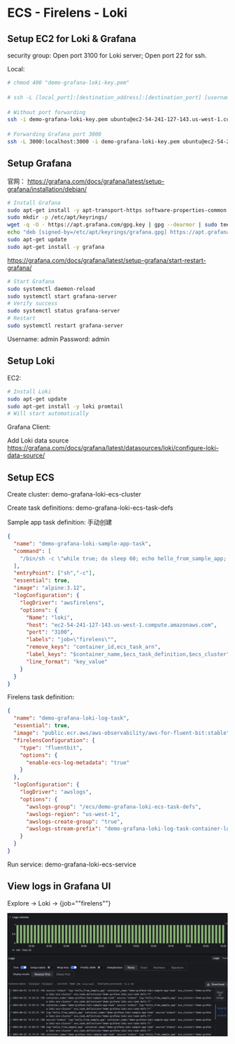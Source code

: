# ECS - Firelens - Loki

## Setup EC2 for Loki & Grafana

security group: Open port 3100 for Loki server; Open port 22 for ssh.

Local:

```sh
# chmod 400 "demo-grafana-loki-key.pem"

# ssh -L [local_port]:[destination_address]:[destination_port] [username]@[ssh_server]

# Without port forwarding
ssh -i demo-grafana-loki-key.pem ubuntu@ec2-54-241-127-143.us-west-1.compute.amazonaws.com

# Forwarding Grafana port 3000
ssh -L 3000:localhost:3000 -i demo-grafana-loki-key.pem ubuntu@ec2-54-241-127-143.us-west-1.compute.amazonaws.com
```

## Setup Grafana 

官网：
https://grafana.com/docs/grafana/latest/setup-grafana/installation/debian/

```sh
# Install Grafana
sudo apt-get install -y apt-transport-https software-properties-common wget
sudo mkdir -p /etc/apt/keyrings/
wget -q -O - https://apt.grafana.com/gpg.key | gpg --dearmor | sudo tee /etc/apt/keyrings/grafana.gpg > /dev/null
echo "deb [signed-by=/etc/apt/keyrings/grafana.gpg] https://apt.grafana.com stable main" | sudo tee -a /etc/apt/sources.list.d/grafana.list
sudo apt-get update
sudo apt-get install -y grafana
```

https://grafana.com/docs/grafana/latest/setup-grafana/start-restart-grafana/
```sh
# Start Grafana
sudo systemctl daemon-reload
sudo systemctl start grafana-server
# Verify success
sudo systemctl status grafana-server
# Restart
sudo systemctl restart grafana-server
```

Username: admin
Password: admin

## Setup Loki

EC2:

```sh
# Install Loki
sudo apt-get update
sudo apt-get install -y loki promtail
# Will start automatically
```

Grafana Client:

Add Loki data source
https://grafana.com/docs/grafana/latest/datasources/loki/configure-loki-data-source/

## Setup ECS

Create cluster: demo-grafana-loki-ecs-cluster

Create task definitions: demo-grafana-loki-ecs-task-defs

Sample app task definition:
手动创建

```json
{
  "name": "demo-grafana-loki-sample-app-task",
  "command": [
    "/bin/sh -c \"while true; do sleep 60; echo hello_from_sample_app; done\""
  ],
  "entryPoint": ["sh","-c"],
  "essential": true,
  "image": "alpine:3.12",
  "logConfiguration": {
    "logDriver": "awsfirelens",
    "options": {
      "Name": "loki",
      "host": "ec2-54-241-127-143.us-west-1.compute.amazonaws.com",
      "port": "3100",
      "labels": "job=\"firelens\"",
      "remove_keys": "container_id,ecs_task_arn",
      "label_keys": "$container_name,$ecs_task_definition,$ecs_cluster",
      "line_format": "key_value"
    }
  }
}
```

Firelens task definition:

```json
{
  "name": "demo-grafana-loki-log-task",
  "essential": true,
  "image": "public.ecr.aws/aws-observability/aws-for-fluent-bit:stable",
  "firelensConfiguration": {
    "type": "fluentbit",
    "options": {
      "enable-ecs-log-metadata": "true"
    }
  },
  "logConfiguration": {
    "logDriver": "awslogs",
    "options": {
      "awslogs-group": "/ecs/demo-grafana-loki-ecs-task-defs",
      "awslogs-region": "us-west-1",
      "awslogs-create-group": "true",
      "awslogs-stream-prefix": "demo-grafana-loki-log-task-container-log"
    }
  }
}
```

Run service: demo-grafana-loki-ecs-service

## View logs in Grafana UI

Explore -> Loki -> {job="\"firelens\""}

![Firelens-Grafana-UI](example-firelens.png)
